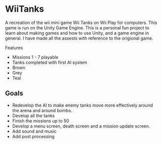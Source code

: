 # WiiTanks
A recreation of the wii mini game Wii Tanks on Wii Play for computers. This game is run on the Unity Game Engine. This is a personal fun project to learn about making games and how to use Unity, and a game engine in general. I have made all the assests with reference to the origional game. 

Features
- Missions 1 - 7 playable 
- Tanks completed with first AI system
 - Brown
 - Grey
 - Teal

## Goals
- Redevelop the AI to make enemy tanks move more effectively around the arena and around bombs. 
- Develop all the tanks
- Finish the missions up to 50
- Develop a menu screen, death screen and a mission update screen. 
- Add sound and music
- Add post processing
